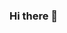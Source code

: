 ### Hi there 👋

<!--
**Dagoav/Dagoav** is a ✨ _special_ ✨ repository because its `README.md` (this file) appears on your GitHub profile.

Here are some ideas to get you started:

- 🔭 I’m currently working on I'm looking for Job
- 🌱 I’m currently learning c++ & c#
- 👯 I’m looking to collaborate on projects involved on health care
- 💬 Ask me about ...
- 📫 How to reach me: ...
- 😄 Pronouns: ...
- ⚡ Fun fact: ...
-->

